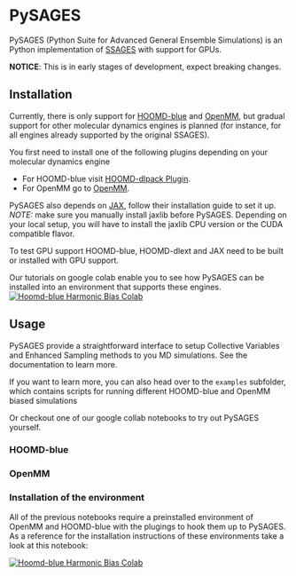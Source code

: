 # PySAGES

PySAGES (Python Suite for Advanced General Ensemble Simulations) is an Python
implementation of [SSAGES](https://ssagesproject.github.io) with support for GPUs.

**NOTICE**: This is in early stages of development, expect breaking changes.

## Installation

Currently, there is only support for
[HOOMD-blue](https://glotzerlab.engin.umich.edu/hoomd-blue) and
[OpenMM](http://openmm.org/), but gradual support for other molecular dynamics engines is
planned (for instance, for all engines already supported by the original SSAGES).

You first need to install one of the following plugins depending on your molecular
dynamics engine

 - For HOOMD-blue visit [HOOMD-dlpack Plugin](https://github.com/SSAGESLabs/hoomd-dlext).
 - For OpenMM go to [OpenMM](https://github.com/SSAGESLabs/openmm-dlext).

PySAGES also depends on [JAX](https://github.com/google/jax/), follow their installation
guide to set it up. *NOTE:* make sure you manually install jaxlib before PySAGES.
Depending on your local setup, you will have to install the jaxlib CPU version or the CUDA compatible flavor.

To test GPU support HOOMD-blue, HOOMD-dlext and JAX need to be built or installed with
GPU support.

Our tutorials on google colab enable you to see how PySAGES can be installed into an environment that supports these engines.
[![Hoomd-blue Harmonic Bias Colab](https://colab.research.google.com/assets/colab-badge.svg)](https://colab.research.google.com/github/SSAGESLabs/PySAGES/blob/main/docs/notebooks/Harmonic_Bias_PySAGES_HOOMD.ipynb)

## Usage

PySAGES provide a straightforward interface to setup Collective Variables and Enhanced
Sampling methods to you MD simulations. See the documentation to learn more.

If you want to learn more, you can also head over to the `examples` subfolder,
which contains scripts for running different HOOMD-blue and OpenMM biased simulations

Or checkout one of our google collab notebooks to try out PySAGES yourself.

### HOOMD-blue

### OpenMM

### Installation of the environment

All of the previous notebooks require a preinstalled environment of OpenMM and HOOMD-blue with the plugings to hook them up to PySAGES.
As a reference for the installation instructions of these environments take a look at this notebook:

[![Hoomd-blue Harmonic Bias Colab](https://colab.research.google.com/assets/colab-badge.svg)](https://colab.research.google.com/github/SSAGESLabs/PySAGES/blob/main/docs/notebooks/Install_PySAGES_Environment.ipynb)
